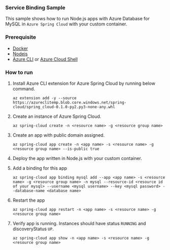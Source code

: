 ### Service Binding Sample

This sample shows how to run Node.js apps with Azure Database for MySQL in `Azure Spring Cloud` with your custom container.

### Prerequisite

* [Docker](https://www.docker.com/products/container-runtime)
* [Nodejs](https://nodejs.org/en/)
* [Azure CLI](https://docs.microsoft.com/en-us/cli/azure/install-azure-cli?view=azure-cli-latest) or [Azure Cloud Shell](https://docs.microsoft.com/en-us/azure/cloud-shell/overview)

### How to run 

1. Install Azure CLI extension for Azure Spring Cloud by running below command.
    ```
    az extension add -y --source https://azureclitemp.blob.core.windows.net/spring-cloud/spring_cloud-0.1.0-py2.py3-none-any.whl
    ```
1. Create an instance of Azure Spring Cloud.
    ```
    az spring-cloud create -n <resource name> -g <resource group name>
    ```
1. Create an app with public domain assigned.
    ```
    az spring-cloud app create -n <app name> -s <resource name> -g <resource group name> --is-public true 
    ```
1. Deploy the app written in Node.js with your custom container.
    
1. Add a binding for this app
    ```
    az spring-cloud app binding mysql add --app <app name> -s <resource name> -g <resource group name> -n mysql --resource-id <resource id of your mysql> --username <mysql username> --key <mysql password> --database-name <database name>
    ```
1. Restart the app
    ```
    az spring-cloud app restart -n <app name> -s <resource name> -g <resource group name>
    ```
1. Verify app is running. Instances should have status `RUNNING` and discoveryStatus `UP`. 
    ```
    az spring-cloud app show -n <app name> -s <resource name> -g <resource group name>
    ```
